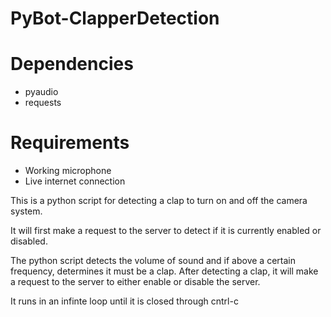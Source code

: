 # PyBot-ClapperDetection

# Dependencies
- pyaudio
- requests

# Requirements
- Working microphone
- Live internet connection

This is a python script for detecting a clap to turn on and off the camera system.

It will first make a request to the server to detect if it is currently enabled or disabled.

The python script detects the volume of sound and if above a certain frequency, determines it must be a clap.
After detecting a clap, it will make a request to the server to either enable or disable the server.

It runs in an infinte loop until it is closed through cntrl-c

